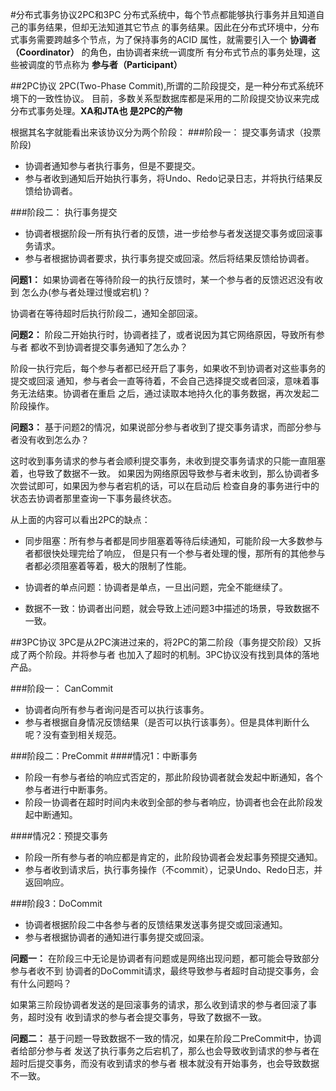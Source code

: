 #分布式事务协议2PC和3PC
分布式系统中，每个节点都能够执行事务并且知道自己的事务结果，但却无法知道其它节点
的事务结果。因此在分布式环境中，分布式事务需要跨越多个节点，为了保持事务的ACID
属性，就需要引入一个 **协调者（Coordinator）** 的角色，由协调者来统一调度所
有分布式节点的事务处理，这些被调度的节点称为 **参与者（Participant）**

##2PC协议
2PC(Two-Phase Commit),所谓的二阶段提交，是一种分布式系统环境下的一致性协议。
目前，多数关系型数据库都是采用的二阶段提交协议来完成分布式事务处理。**XA和JTA也
是2PC的产物**  

根据其名字就能看出来该协议分为两个阶段：
###阶段一： 提交事务请求（投票阶段)
- 协调者通知参与者执行事务，但是不要提交。
- 参与者收到通知后开始执行事务，将Undo、Redo记录日志，并将执行结果反馈给协调者。

###阶段二： 执行事务提交
- 协调者根据阶段一所有执行者的反馈，进一步给参与者发送提交事务或回滚事务请求。
- 参与者根据协调者要求，执行事务提交或回滚。然后将结果反馈给协调者。

**问题1：** 如果协调者在等待阶段一的执行反馈时，某一个参与者的反馈迟迟没有收到
怎么办(参与者处理过慢或宕机)？

协调者在等待超时后执行阶段二，通知全部回滚。

**问题2：** 阶段二开始执行时，协调者挂了，或者说因为其它网络原因，导致所有参与者
都收不到协调者提交事务通知了怎么办？

阶段一执行完后，每个参与者都已经开启了事务，如果收不到协调者对这些事务的提交或回滚
通知，参与者会一直等待着，不会自己选择提交或者回滚，意味着事务无法结束。协调者在重启
之后，通过读取本地持久化的事务数据，再次发起二阶段操作。

**问题3：** 基于问题2的情况，如果说部分参与者收到了提交事务请求，而部分参与者没有收到怎么办？

这时收到事务请求的参与者会顺利提交事务，未收到提交事务请求的只能一直阻塞着，也导致了数据不一致。
如果因为网络原因导致参与者未收到，那么协调者多次尝试即可，如果因为参与者宕机的话，可以在启动后
检查自身的事务进行中的状态去协调者那里查询一下事务最终状态。

从上面的内容可以看出2PC的缺点：
- 同步阻塞：所有参与者都是同步阻塞着等待后续通知，可能阶段一大多数参与者都很快处理完给了响应，
  但是只有一个参与者处理的慢，那所有的其他参与者都必须阻塞着等着，极大的限制了性能。
  
- 协调者的单点问题：协调者是单点，一旦出问题，完全不能继续了。
- 数据不一致：协调者出问题，就会导致上述问题3中描述的场景，导致数据不一致。

##3PC协议
3PC是从2PC演进过来的，将2PC的第二阶段（事务提交阶段）又拆成了两个阶段。并将参与者
也加入了超时的机制。3PC协议没有找到具体的落地产品。

###阶段一： CanCommit
- 协调者向所有参与者询问是否可以执行该事务。
- 参与者根据自身情况反馈结果（是否可以执行该事务）。但是具体判断什么呢？没有查到相关规范。

###阶段二：PreCommit
####情况1：中断事务
- 阶段一有参与者给的响应式否定的，那此阶段协调者就会发起中断通知，各个参与者进行中断事务。
- 阶段一协调者在超时时间内未收到全部的参与者响应，协调者也会在此阶段发起中断通知。

####情况2：预提交事务
- 阶段一所有参与者的响应都是肯定的，此阶段协调者会发起事务预提交通知。
- 参与者收到请求后，执行事务操作（不commit），记录Undo、Redo日志，并返回响应。

###阶段3：DoCommit
- 协调者根据阶段二中各参与者的反馈结果发送事务提交或回滚通知。
- 参与者根据协调者的通知进行事务提交或回滚。

**问题一：** 在阶段三中无论是协调者有问题或是网络出现问题，都可能会导致部分参与者收不到
协调者的DoCommit请求，最终导致参与者超时自动提交事务，会有什么问题吗？  

如果第三阶段协调者发送的是回滚事务的请求，那么收到请求的参与者回滚了事务，超时没有
收到请求的参与者会提交事务，导致了数据不一致。

**问题二：** 基于问题一导致数据不一致的情况，如果在阶段二PreCommit中，协调者给部分参与者
发送了执行事务之后宕机了，那么也会导致收到请求的参与者在超时后提交事务，而没有收到请求的参与者
根本就没有开始事务，也会导致数据不一致。